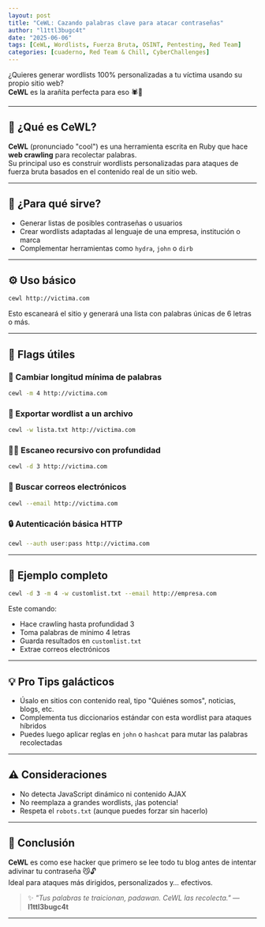```yaml
--- 
layout: post
title: "CeWL: Cazando palabras clave para atacar contraseñas"
author: "l1ttl3bugc4t"
date: "2025-06-06"
tags: [CeWL, Wordlists, Fuerza Bruta, OSINT, Pentesting, Red Team]
categories: [cuaderno, Red Team & Chill, CyberChallenges]
---
```


¿Quieres generar wordlists 100% personalizadas a tu víctima usando su propio sitio web?  
**CeWL** es la arañita perfecta para eso 🕷️💜

---

## 🧠 ¿Qué es CeWL?

**CeWL** (pronunciado "cool") es una herramienta escrita en Ruby que hace **web crawling** para recolectar palabras.  
Su principal uso es construir wordlists personalizadas para ataques de fuerza bruta basados en el contenido real de un sitio web.

---

## 🎯 ¿Para qué sirve?

- Generar listas de posibles contraseñas o usuarios
- Crear wordlists adaptadas al lenguaje de una empresa, institución o marca
- Complementar herramientas como `hydra`, `john` o `dirb`

---

## ⚙️ Uso básico

```bash
cewl http://victima.com
```

Esto escaneará el sitio y generará una lista con palabras únicas de 6 letras o más.

---

## 🔧 Flags útiles

### 📏 Cambiar longitud mínima de palabras
```bash
cewl -m 4 http://victima.com
```

### 📁 Exportar wordlist a un archivo
```bash
cewl -w lista.txt http://victima.com
```

### 🧗‍♀️ Escaneo recursivo con profundidad
```bash
cewl -d 3 http://victima.com
```

### 🔑 Buscar correos electrónicos
```bash
cewl --email http://victima.com
```

### 🔒 Autenticación básica HTTP
```bash
cewl --auth user:pass http://victima.com
```

---

## 🧪 Ejemplo completo

```bash
cewl -d 3 -m 4 -w customlist.txt --email http://empresa.com
```

Este comando:
- Hace crawling hasta profundidad 3
- Toma palabras de mínimo 4 letras
- Guarda resultados en `customlist.txt`
- Extrae correos electrónicos

---

## 💡 Pro Tips galácticos

- Úsalo en sitios con contenido real, tipo "Quiénes somos", noticias, blogs, etc.
- Complementa tus diccionarios estándar con esta wordlist para ataques híbridos
- Puedes luego aplicar reglas en `john` o `hashcat` para mutar las palabras recolectadas

---

## ⚠️ Consideraciones

- No detecta JavaScript dinámico ni contenido AJAX
- No reemplaza a grandes wordlists, ¡las potencia!
- Respeta el `robots.txt` (aunque puedes forzar sin hacerlo)

---

## 🚀 Conclusión

**CeWL** es como ese hacker que primero se lee todo tu blog antes de intentar adivinar tu contraseña 😼🔓  
Ideal para ataques más dirigidos, personalizados y… efectivos.

> ✨ _"Tus palabras te traicionan, padawan. CeWL las recolecta."_ — **l1ttl3bugc4t**

---
